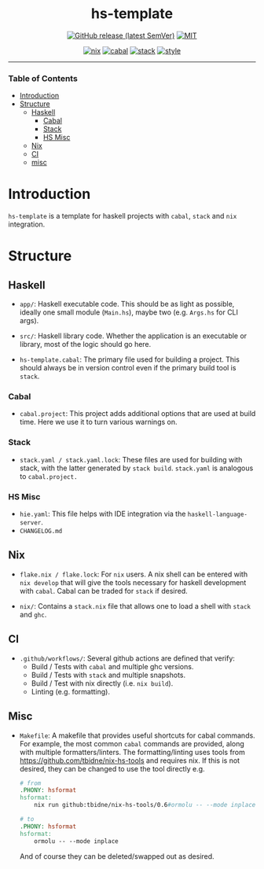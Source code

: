 <div align="center">

# hs-template

[![GitHub release (latest SemVer)](https://img.shields.io/github/v/release/tbidne/hs-template?include_prereleases&sort=semver)](https://github.com/tbidne/hs-template/releases/)
[![MIT](https://img.shields.io/github/license/tbidne/hs-template?color=blue)](https://opensource.org/licenses/MIT)

[![nix](https://img.shields.io/github/workflow/status/tbidne/hs-template/nix/main?label=nix%209.2&&logo=nixos&logoColor=85c5e7&labelColor=2f353c)](https://github.com/tbidne/hs-template/actions/workflows/nix_ci.yaml)
[![cabal](https://img.shields.io/github/workflow/status/tbidne/hs-template/cabal/action-test?label=cabal&logo=haskell&logoColor=655889&labelColor=2f353c)](https://github.com/tbidne/hs-template/actions/workflows/cabal.yaml)
[![stack](https://img.shields.io/github/workflow/status/tbidne/hs-template/stack/main?label=stack&logoColor=white&labelColor=2f353c)](https://github.com/tbidne/hs-template/actions/workflows/stack_lts-18.yaml)
[![style](https://img.shields.io/github/workflow/status/tbidne/hs-template/style/main?label=style&logoColor=white&labelColor=2f353c)](https://github.com/tbidne/hs-template/actions/workflows/style_ci.yaml)

</div>

---

### Table of Contents
- [Introduction](#introduction)
- [Structure](#structure)
  - [Haskell](#haskell)
    - [Cabal](#cabal)
    - [Stack](#stack)
    - [HS Misc](#hs-misc)
  - [Nix](#nix)
  - [CI](#ci)
  - [misc](#misc)

# Introduction

`hs-template` is a template for haskell projects with `cabal`, `stack` and `nix` integration.

# Structure

## Haskell

* `app/`: Haskell executable code. This should be as light as possible, ideally one small module (`Main.hs`), maybe two (e.g. `Args.hs` for CLI args).
* `src/`: Haskell library code. Whether the application is an executable or library, most of the logic should go here.

* `hs-template.cabal`: The primary file used for building a project. This should always be in version control even if the primary build tool is `stack`.

### Cabal

* `cabal.project`: This project adds additional options that are used at build time. Here we use it to turn various warnings on.

### Stack

* `stack.yaml / stack.yaml.lock`: These files are used for building with stack, with the latter generated by `stack build`. `stack.yaml` is analogous to `cabal.project.`

### HS Misc

* `hie.yaml`: This file helps with IDE integration via the `haskell-language-server`.
* `CHANGELOG.md`

## Nix

* `flake.nix / flake.lock`: For `nix` users. A nix shell can be entered with `nix develop` that will give the tools necessary for haskell development with `cabal`. Cabal can be traded for `stack` if desired.

* `nix/`: Contains a `stack.nix` file that allows one to load a shell with `stack` and `ghc`.

## CI

* `.github/workflows/`: Several github actions are defined that verify:
  * Build / Tests with `cabal` and multiple ghc versions.
  * Build / Tests with `stack` and multiple snapshots.
  * Build / Test with nix directly (i.e. `nix build`).
  * Linting (e.g. formatting).

## Misc

* `Makefile`: A makefile that provides useful shortcuts for cabal commands. For example, the most common `cabal` commands are provided, along with multiple formatters/linters. The formatting/linting uses tools from https://github.com/tbidne/nix-hs-tools and requires nix. If this is not desired, they can be changed to use the tool directly e.g.

    ```Makefile
    # from
    .PHONY: hsformat
    hsformat:
    	nix run github:tbidne/nix-hs-tools/0.6#ormolu -- --mode inplace

    # to
    .PHONY: hsformat
    hsformat:
    	ormolu -- --mode inplace
    ```

    And of course they can be deleted/swapped out as desired.